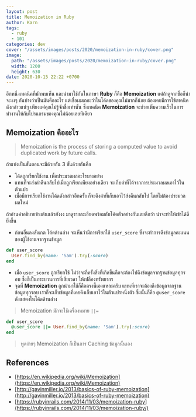 ```yaml
---
layout: post
title: Memoization in Ruby
author: Karn
tags:
  - ruby
  - 101
categories: dev
cover: "/assets/images/posts/2020/memoization-in-ruby/cover.png"
image:
  path: "/assets/images/posts/2020/memoization-in-ruby/cover.png"
  width: 1200
  height: 630
date: 2020-10-15 22:22 +0700
---
```

อีกหนึ่งเทคนิคที่มักพบเห็น และนำมาใช้กันในภาษา **Ruby** ก็คือ **Memoization** แต่ถ้าดูจากชื่อก็น่าจะงงๆ กันบ้างว่าเป็นมันคืออะไร แต่เชื่อผมเถอะว่าในโค้ดของคุณไม่มากก็น้อย ต้องเคยมีการใช้เทคนิคดังกล่าวแน่ๆ เพียงแค่คุณไม่รู้จักชื่อเท่านั้น ซึ่งเทคนิค **Memoization** จะช่วยเพิ่มความเร็วในการทำงานให้กับโปรแกรมของคุณไม่น้อยเลยทีเดียว<!-- more -->

## Memoization คืออะไร

> Memoization is the process of storing a computed value to avoid duplicated work by future calls.

ถ้าแบ่งเป็นขั้นตอนจะมีด้วยกัน 3 ขั้นด้วยกันคือ
- โค้ดถูกเรียกใช้งาน เพื่อประมวลผลอะไรบางอย่าง
- แทนที่จะส่งค่าคืนกลับไปเมื่อถูกเรียกเพียงอย่างเดียว จะเก็บค่าที่ได้จากการประมวลผลเอาไว้ในตัวแปร
- เมื่อมีการเรียกใช้งานโค้ดดังกล่าวอีกครั้ง ก็จะดึงค่าที่เก็บเอาไว้ส่งคืนกลับไป โดยไม่ต้องประมวลผลใหม่

ถ้าอ่านคำอธิบายข้างต้นแล้วยังงง มาดูรายละเอียดพร้อมกับโค้ดตัวอย่างกันเลยดีกว่า น่าจะทำให้เข้าได้ดียิ่งขึ้น
- ก่อนอื่นลงสังเกต โค้ดด้านล่าง จะเห็นว่ามีการเรียกใช้ `user_score` ซึ่งจะทำการดึงข้อมูลคะแนนของผู้ใช้งานจากฐานข้อมูล

```ruby
def user_score
  User.find_by(name: 'Sam').try(:score)
end
```

- เมื่อ `user_score` ถูกเรียกใช้ ไม่ว่าจะกี่ครั้งสิ่งที่เกิดขึ้นคือจะต้องไปดึงข้อมูลจากฐานข้อมูลทุกรอบ ซึ่งก็เป็นกระบวนการที่เสียเวลา ให้เปลืองทรัพยากร
- จุดที่ **Memoization** ถูกนำมาใช้ก็คือตรงนี้เองแหละครับ แทนที่เราจะต้องดึงข้อมูลจากฐานข้อมูลทุกรอบ เราก็จะเก็บข้อมูลที่เคยดึงเก็บเอาไว้ในตัวแปรหนึ่งตัว ซึ่งนั้นก็คือ `@user_score` ดังแสดงในโค้ดด้านล่าง

> Memoization มักจะใช้เครื่องหมาย `||=`

```ruby
def user_score
  @user_score ||= User.find_by(name: 'Sam').try(:score)
end
```

> พูดง่ายๆ Memoization ก็เป็นการ Caching ข้อมูลนั้นเอง

## References
- [https://en.wikipedia.org/wiki/Memoization](https://en.wikipedia.org/wiki/Memoization)
- [http://gavinmiller.io/2013/basics-of-ruby-memoization](http://gavinmiller.io/2013/basics-of-ruby-memoization)
- [https://rubyinrails.com/2014/11/03/memoization-ruby](https://rubyinrails.com/2014/11/03/memoization-ruby/)
